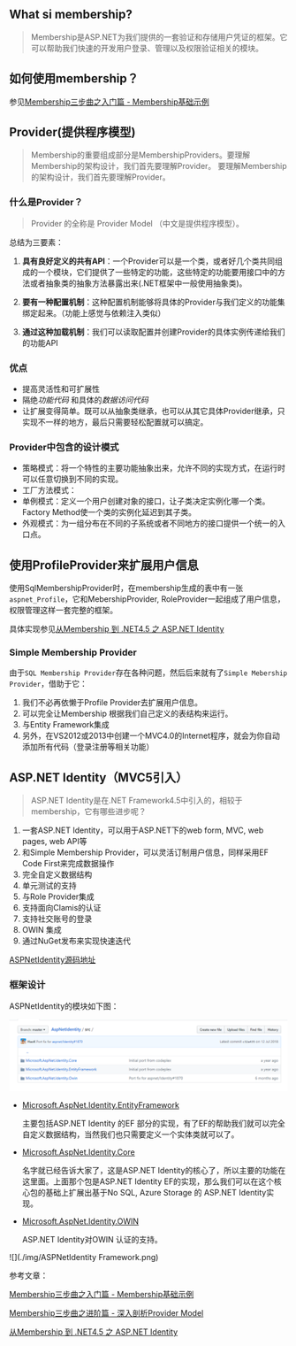 ## What si membership?
> Membership是ASP.NET为我们提供的一套验证和存储用户凭证的框架。它可以帮助我们快速的开发用户登录、管理以及权限验证相关的模块。

## 如何使用membership？

参见[Membership三步曲之入门篇 - Membership基础示例](https://www.cnblogs.com/jesse2013/p/membership.html)



## Provider(提供程序模型)

> Membership的重要组成部分是MembershipProviders。要理解Membership的架构设计，我们首先要理解Provider。 要理解Membership的架构设计，我们首先要理解Provider。



### 什么是Provider？

> Provider 的全称是 Provider Model （中文是提供程序模型）。

总结为三要素：

1. **具有良好定义的共有API**：一个Provider可以是一个类，或者好几个类共同组成的一个模块，它们提供了一些特定的功能，这些特定的功能要用接口中的方法或者抽象类的抽象方法暴露出来(.NET框架中一般使用抽象类)。

2. **要有一种配置机制**：这种配置机制能够将具体的Provider与我们定义的功能集绑定起来。（功能上感觉与依赖注入类似）

3. **通过这种加载机制**：我们可以读取配置并创建Provider的具体实例传递给我们的功能API



### 优点

- 提高灵活性和可扩展性
- 隔绝*功能代码* 和具体的*数据访问代码*
- 让扩展变得简单。既可以从抽象类继承，也可以从其它具体Provider继承，只实现不一样的地方，最后只需要轻松配置就可以搞定。

### Provider中包含的设计模式

- 策略模式：将一个特性的主要功能抽象出来，允许不同的实现方式，在运行时可以任意切换到不同的实现。
- 工厂方法模式：
- 单例模式：定义一个用户创建对象的接口，让子类决定实例化哪一个类。Factory Method使一个类的实例化延迟到其子类。
- 外观模式：为一组分布在不同的子系统或者不同地方的接口提供一个统一的入口点。



## 使用ProfileProvider来扩展用户信息

使用SqlMembershipProvider时，在membership生成的表中有一张`aspnet_Profile`，它和MebershipProvider, RoleProvider一起组成了用户信息，权限管理这样一套完整的框架。

具体实现参见[从Membership 到 .NET4.5 之 ASP.NET Identity](https://www.cnblogs.com/jesse2013/p/membership-part3.html)



### Simple Membership Provider

由于`SQL Membership Provider`存在各种问题，然后后来就有了`Simple Mebership Provider`，借助于它：

1. 我们不必再依懒于Profile Provider去扩展用户信息。
2. 可以完全让Membership 根据我们自己定义的表结构来运行。
3. 与Entity Framework集成
4. 另外，在VS2012或2013中创建一个MVC4.0的Internet程序，就会为你自动添加所有代码（登录注册等相关功能）



## ASP.NET Identity（MVC5引入）

> ASP.NET Identity是在.NET Framework4.5中引入的，相较于membership，它有哪些进步呢？

1. 一套ASP.NET Identity，可以用于ASP.NET下的web form, MVC, web pages, web API等
2. 和Simple Membership Provider，可以灵活订制用户信息，同样采用EF Code First来完成数据操作
3. 完全自定义数据结构
4. 单元测试的支持
5. 与Role Provider集成 
6. 支持面向Clamis的认证
7. 支持社交账号的登录
8. OWIN 集成
9. 通过NuGet发布来实现快速迭代



[ASPNetIdentity源码地址](https://github.com/aspnet/AspNetIdentity)

### 框架设计

ASPNetIdentity的模块如下图：

![](./img/ASPNetIdentity.png)

- [Microsoft.AspNet.Identity.EntityFramework](http://www.nuget.org/packages/Microsoft.AspNet.Identity.EntityFramework/)

  主要包括ASP.NET Identity 的EF 部分的实现，有了EF的帮助我们就可以完全自定义数据结构，当然我们也只需要定义一个实体类就可以了。

- [Microsoft.AspNet.Identity.Core ](http://www.nuget.org/packages/Microsoft.AspNet.Identity.Core/)

  名字就已经告诉大家了，这是ASP.NET Identity的核心了，所以主要的功能在这里面。上面那个包是ASP.NET Identity EF的实现，那么我们可以在这个核心包的基础上扩展出基于No SQL, Azure Storage 的 ASP.NET Identity实现。

- [Microsoft.AspNet.Identity.OWIN](http://www.nuget.org/packages/Microsoft.AspNet.Identity.Owin/)

  ASP.NET Identity对OWIN 认证的支持。

![](./img/ASPNetIdentity Framework.png)

参考文章：

[Membership三步曲之入门篇 - Membership基础示例](https://www.cnblogs.com/jesse2013/p/membership.html)

[Membership三步曲之进阶篇 - 深入剖析Provider Model](https://www.cnblogs.com/jesse2013/p/membership-part2.html)

[从Membership 到 .NET4.5 之 ASP.NET Identity](https://www.cnblogs.com/jesse2013/p/membership-part3.html)